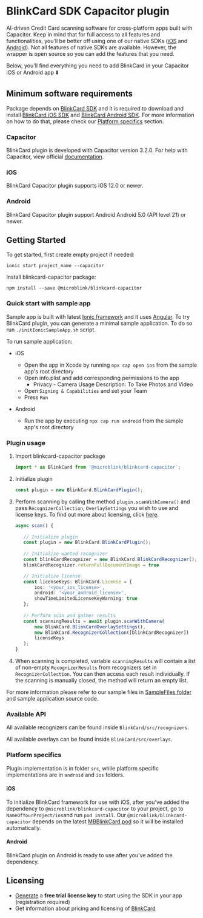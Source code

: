 # BlinkCard SDK Capacitor plugin

AI-driven Credit Card scanning software for cross-platform apps built with Capacitor. Keep in mind that for full access to all features and functionalities, you’ll be better off using one of our native SDKs ([iOS](https://github.com/BlinkCard/blinkcard-ios)
and [Android](https://github.com/BlinkCard/blinkcard-android)). Not all features of native SDKs are available. However, the wrapper is open source so you can add the features that you need.

Below, you'll find everything you need to add BlinkCard in your Capacitor iOS or Android app ⬇️

## Minimum software requirements

Package depends on [BlinkCard SDK](https://microblink.com/products/blinkcard) and it is required to download and install [BlinkCard iOS SDK](https://github.com/BlinkCard/blinkcard-ios) and [BlinkCard Android SDK](https://github.com/BlinkCard/blinkcard-android). For more information on how to do that, please check our [Platform specifics](#platform-specifics) section.

### Capacitor

BlinkCard plugin is developed with Capacitor version 3.2.0.
For help with Capacitor, view official [documentation](https://capacitorjs.com/docs).

### iOS

BlinkCard Capacitor plugin supports iOS 12.0 or newer.

### Android

BlinkCard Capacitor plugin support Android Android 5.0 (API level 21) or newer.

## Getting Started

To get started, first create empty project if needed:

```shell
ionic start project_name --capacitor
```

Install blinkcard-capacitor package:

```shell
npm install --save @microblink/blinkcard-capacitor
```

### Quick start with sample app

Sample app is built with latest [Ionic framework](https://ionicframework.com) and it uses [Angular](https://angular.io). To try BlinkCard plugin, you can generate a minimal sample application. To do so run `./initIonicSampleApp.sh` script.

To run sample application:

* iOS
	* Open the app in Xcode by running ```npx cap open ios``` from the sample app's root directory
	* Open info.plist and add corresponding permissions to the app
		* Privacy - Camera Usage Description: To Take Photos and Video
	* Open `Signing & Capabilities` and set your Team
	* Press `Run`

* Android
	* Run the app by executing ```npx cap run android``` from the sample app's root directory

### Plugin usage

1. Import blinkcard-capacitor package

	```typescript
	import * as BlinkCard from '@microblink/blinkcard-capacitor';
	```

2. Initialize plugin

	```typescript
	const plugin = new BlinkCard.BlinkCardPlugin();
	```
	
3. Perform scanning by calling the method `plugin.scanWithCamera()` and pass `RecognizerCollection`, `OverlaySettings` you wish to use and license keys. To find out more about licensing, click
 [here](#licensing).
 
	 ```typescript
	async scan() {
		 	
	 	// Initialize plugin
		const plugin = new BlinkCard.BlinkCardPlugin();
		
		// Initialize wanted recognizer
    	const blinkCardRecognizer = new BlinkCard.BlinkCardRecognizer();
    	blinkCardRecognizer.returnFullDocumentImage = true
	
		// Initialize license 
		const licenseKeys: BlinkCard.License = {
	  		ios: '<your_ios_license>',
	  		android: '<your_android_license>',
	  		showTimeLimitedLicenseKeyWarning: true
		};
		
		// Perform scan and gather results
		const scanningResults = await plugin.scanWithCamera(
      		new BlinkCard.BlinkCardOverlaySettings(),
      		new BlinkCard.RecognizerCollection([blinkCardRecognizer])
			licenseKeys
		);
  	}
	 ```
	
4. When scanning is completed, variable `scanningResults` will contain a list of non-empty `RecognizerResults` from recognizers set in `RecognizerCollection`. You can then access each result individually. If the scanning is manually closed, the method will return an empty list.

For more information please refer to our sample files in [SampleFiles folder](https://github.com/BlinkCard/blinkcard-capacitor/tree/master/SampleFiles) and  sample application source code.

### Available API

All available recognizers can be found inside `BlinkCard/src/recognizers`.

All available overlays can be found inside `BlinkCard/src/overlays`.

### Platform specifics

Plugin implementation is in folder `src`, while platform specific implementations are in `android` and `ios` folders.

#### iOS

To initialize BlinkCard framework for use with iOS, after you've added the dependency to `@microblink/blinkcard-capacitor` to your project, go to `NameOfYourProject/ios`and run `pod install`.
Our `@microblink/blinkcard-capacitor` depends on the latest [MBBlinkCard pod](https://cocoapods.org/pods/MBBlinkCard) so it will be installed automatically.

#### Android

BlinkCard plugin on Android is ready to use after you've added the dependency.

## Licensing

- [Generate](https://microblink.com/login?url=/customer/generatedemolicence) a **free trial license key** to start using the SDK in your app (registration required)
- Get information about pricing and licensing of [BlinkCard](https://microblink.com/blinkcard)
